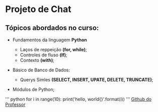 # Projeto de Chat

## Tópicos abordados no curso:

- Fundamentos da linguagem  **Python**
	- Laços de reppeição **(for, while)**;
	- Controles de fluso **(lf)**;
	- Contexto **(with)**;

- Básico de Banco de Dados:
	- Querys Simles **(SELECT, INSERT, UPATE, DELETE, TRUNCATE)**;

- Módulos de Python;

''' python
	for i in range(10):
	  print('hello, world{}'.format(i))
'''
[Github do Professor](https://github.com/LucasRicciardi)
